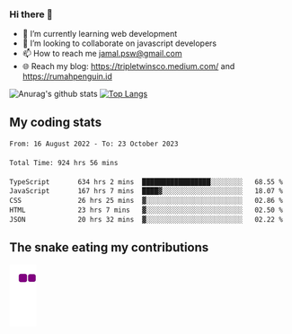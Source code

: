 ### Hi there 👋

<!--
**padepokanpenguin/padepokanpenguin** is a ✨ _special_ ✨ repository because its `README.md` (this file) appears on your GitHub profile.
-->

- 🌱 I’m currently learning  web development
- 👯 I’m looking to collaborate on javascript developers
- 📫 How to reach me jamal.psw@gmail.com
- 🌐 Reach my blog:
   https://tripletwinsco.medium.com/ and
   https://rumahpenguin.id

![Anurag's github stats](https://github-readme-stats.vercel.app/api?username=padepokanpenguin&count_private=true&disable_animations=false&show_icons=true&theme=default)
[![Top Langs](https://github-readme-stats.vercel.app/api/top-langs/?username=padepokanpenguin&theme=default&layout=compact)](https://github.com/padepokanpenguin)

## My coding stats

<!--START_SECTION:waka-->

```txt
From: 16 August 2022 - To: 23 October 2023

Total Time: 924 hrs 56 mins

TypeScript       634 hrs 2 mins  █████████████████░░░░░░░░   68.55 %
JavaScript       167 hrs 7 mins  ████▓░░░░░░░░░░░░░░░░░░░░   18.07 %
CSS              26 hrs 25 mins  ▓░░░░░░░░░░░░░░░░░░░░░░░░   02.86 %
HTML             23 hrs 7 mins   ▓░░░░░░░░░░░░░░░░░░░░░░░░   02.50 %
JSON             20 hrs 32 mins  ▓░░░░░░░░░░░░░░░░░░░░░░░░   02.22 %
```

<!--END_SECTION:waka-->


## The snake eating my contributions
![snake gif](https://github.com/padepokanpenguin/padepokanpenguin/blob/output/github-contribution-grid-snake.gif)
